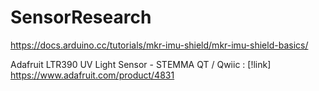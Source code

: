 # SensorResearch


https://docs.arduino.cc/tutorials/mkr-imu-shield/mkr-imu-shield-basics/

Adafruit LTR390 UV Light Sensor - STEMMA QT / Qwiic : [!link] https://www.adafruit.com/product/4831


